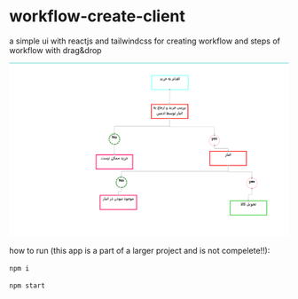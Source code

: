 # workflow-create-client
a simple ui with reactjs and tailwindcss for creating workflow and steps of workflow with drag&amp;drop

![workflow](https://github.com/reza-n051/workflow-create-client/blob/main/Untitled.png) 

how to run (this app is a part of a larger project and is not compelete!!):

<code>npm i</code>

<code>npm start</code>
